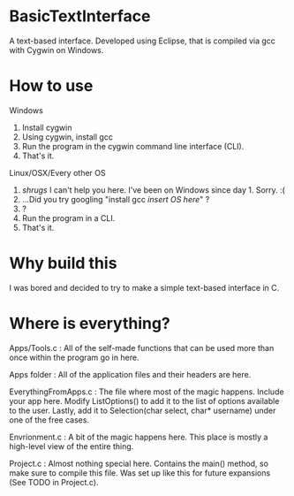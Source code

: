 # BasicTextInterface
A text-based interface. Developed using Eclipse, that is compiled via gcc with Cygwin on Windows. 

# How to use
Windows

1. Install cygwin
2. Using cygwin, install gcc
3. Run the program in the cygwin command line interface (CLI).
4. That's it.

Linux/OSX/Every other OS

1. *shrugs* I can't help you here. I've been on Windows since day 1. Sorry. :(
2. ...Did you try googling "install gcc *insert OS here*" ?
3. ?
4. Run the program in a CLI.
5. That's it.

# Why build this
I was bored and decided to try to make a simple text-based interface in C.

# Where is everything?

Apps/Tools.c : All of the self-made functions that can be used more than once within the program go in here.

Apps folder : All of the application files and their headers are here. 

EverythingFromApps.c : The file where most of the magic happens. Include your app here. Modify ListOptions() to add it to the list of options available to the user. Lastly, add it to Selection(char select, char* username) under one of the free cases.

Envrionment.c : A bit of the magic happens here. This place is mostly a high-level view of the entire thing.

Project.c : Almost nothing special here. Contains the main() method, so make sure to compile this file. Was set up like this for future expansions (See TODO in Project.c).

